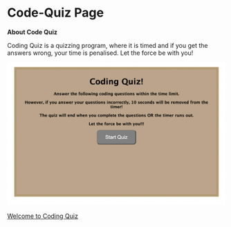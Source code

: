 # Code-Quiz Page

**About Code Quiz**
 
 Coding Quiz is a quizzing program, where it is timed and if you get the answers wrong, your time is penalised. Let the force be with you!

![](https://github.com/anniec9205/Code-Quiz/blob/master/Webpage%20Screenshot.png)

[Welcome to Coding Quiz](https://anniec9205.github.io/Code-Quiz/)
